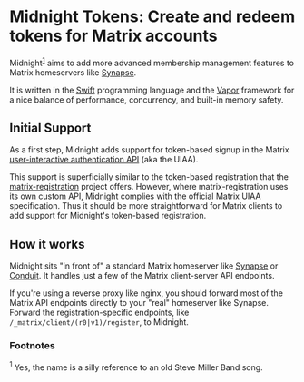 # Midnight Tokens: Create and redeem tokens for Matrix accounts

Midnight<sup>[1](#footnote1)</sup> aims to add more advanced membership management features to
Matrix homeservers like [Synapse](https://github.com/matrix-org/synapse).

It is written in the [Swift](https://www.swift.org/) programming language and
the [Vapor](https://vapor.codes/) framework for a nice balance of performance,
concurrency, and built-in memory safety.

## Initial Support
As a first step, Midnight adds support for token-based signup in the Matrix
[user-interactive authentication API](https://matrix.org/docs/spec/client_server/r0.6.1#id184) (aka the UIAA).

This support is superficially similar to the token-based registration that the
[matrix-registration](https://github.com/ZerataX/matrix-registration) project offers.
However, where matrix-registration uses its own custom API, Midnight complies with
the official Matrix UIAA specification.
Thus it should be more straightforward for Matrix clients to add support for Midnight's
token-based registration.

## How it works
Midnight sits "in front of" a standard Matrix homeserver like [Synapse](https://github.com/matrix-org/synapse)
or [Conduit](https://conduit.rs/).
It handles just a few of the Matrix client-server API endpoints.

If you're using a reverse proxy like nginx, you should forward most of the Matrix
API endpoints directly to your "real" homeserver like Synapse.  Forward the
registration-specific endpoints, like `/_matrix/client/(r0|v1)/register`, to Midnight.

### Footnotes
<a name="footnote1"><sup>1</sup></a> Yes, the name is a silly reference to an old Steve Miller Band song.
